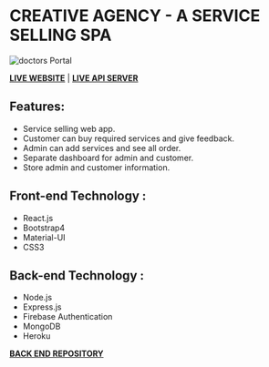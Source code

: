 # CREATIVE AGENCY - A SERVICE SELLING SPA

![doctors Portal](https://i.ibb.co/d0XLVHg/1-Landing-page.png)

**[LIVE WEBSITE](https://creative-agency-19e08.web.app/)** | **[LIVE API SERVER](https://agile-cove-78620.herokuapp.com/)**

## Features:
*   Service selling web app.
*   Customer can buy  required services and give feedback.
*   Admin can add services and see all order.
*   Separate dashboard for admin and customer.
*   Store admin and customer information.


## Front-end Technology :
*   React.js
*   Bootstrap4
*   Material-UI
*   CSS3

## Back-end Technology :
*   Node.js
*   Express.js
*   Firebase Authentication
*   MongoDB
*   Heroku

**[BACK END REPOSITORY](https://github.com/mozumderTushar/creative-agency-server.git)**


